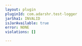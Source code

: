 ```yaml
---
layout: plugin
pluginId: com.adarshr.test-logger
jarSha1: INVALID
isJarAvailable: true
error: NONE
violations: []

---
```

